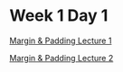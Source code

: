# Week 1 Day 1

[Margin & Padding Lecture 1](https://vimeo.com/690048372)

[Margin & Padding Lecture 2](https://vimeo.com/690068753)
